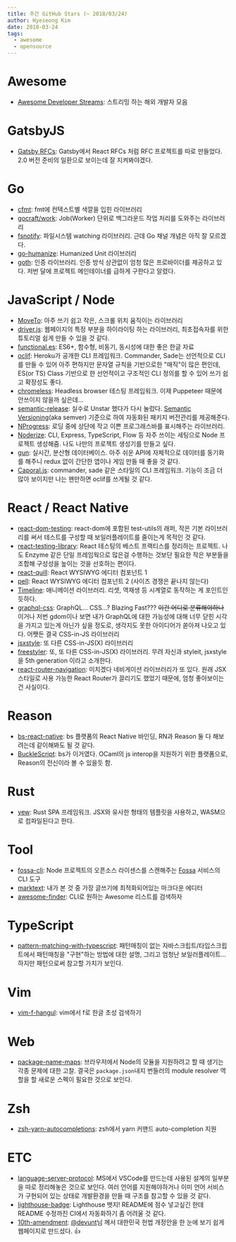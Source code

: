 ```yaml
---
title: 주간 GitHub Stars (~ 2018/03/24)
author: Hyeseong Kim
date: 2018-03-24
tags:
  - awesome
  - opensource
---
```


# Awesome
- [Awesome Developer Streams](https://github.com/bnb/awesome-developer-streams): 스트리밍 하는 해외 개발자 모음

# GatsbyJS
- [Gatsby RFCs](https://github.com/gatsbyjs/rfcs): Gatsby에서 React RFCs 처럼 RFC 프로젝트를 따로 만들었다. 2.0 버전 준비의 일환으로 보이는데 잘 지켜봐야겠다.

# Go
- [cfmt](https://github.com/mingrammer/cfmt): fmt에 컨텍스트별 색깔을 입힌 라이브러리
- [gocraft/work](https://github.com/gocraft/work): Job(Worker) 단위로 백그라운드 작업 처리를 도와주는 라이브러리
- [fsnotify](https://github.com/fsnotify/fsnotify): 파일시스템 watching 라이브러리. 근데 Go 채널 개념은 아직 잘 모르겠다.
- [go-humanize](https://github.com/dustin/go-humanize): Humanized Unit 라이브러리
- [goth](https://github.com/markbates/goth): 인증 라이브러리. 인증 방식 상관없이 엄청 많은 프로바이더를 제공하고 있다. 저번 달에 프로젝트 메인테이너를 급하게 구한다고 알렸다.

# JavaScript / Node
- [MoveTo](https://github.com/hsnaydd/moveTo): 아주 쓰기 쉽고 작은, 스크롤 위치 움직이는 라이브러리
- [driver.js](https://github.com/kamranahmedse/driver.js): 웹페이지의 특정 부분을 하이라이팅 하는 라이브러리, 최초접속자를 위한 튜토리얼 쉽게 만들 수 있을 것 같다.
- [functional.es](https://github.com/Functional-JavaScript/functional.es): ES6+, 함수형, 비동기, 동시성에 대한 좋은 한글 자료
- [oclif](https://github.com/oclif/oclif): Heroku가 공개한 CLI 프레임워크. Commander, Sade는 선언적으로 CLI를 만들 수 있어 아주 편하지만 문자열 규칙을 기반으로한 "매직"이 많은 편인데, ES(or TS) Class 기반으로 한 선언적이고 구조적인 CLI 정의를 할 수 있어 쓰기 쉽고 확장성도 좋다.
- [chromeless](https://github.com/graphcool/chromeless): Headless browser 테스팅 프레임워크. 이제 Puppeteer 때문에 안쓰이지 않을까 싶은데...
- [semantic-release](https://github.com/semantic-release/semantic-release): 실수로 Unstar 했다가 다시 눌렀다. [Semantic Versioning](https://semver.org/)(aka semver) 기준으로 하여 자동화된 패키지 버전관리를 제공해준다.
- [NProgress](https://github.com/rstacruz/nprogress): 로딩 중에 상단에 작고 이쁜 프로그래스바를 표시해주는 라이브러리.
- [Noderize](https://github.com/Cretezy/Noderize): CLI, Express, TypeScript, Flow 등 자주 쓰이는 세팅으로 Node 프로젝트 생성해줌. 나도 나만의 프로젝트 생성기를 만들고 싶다.
- [gun](https://github.com/amark/gun): 실시간, 분산형 데이터베이스. 아주 쉬운 API에 자체적으로 데이터를 동기화를 해주니 redux 없이 간단한 앱이나 게임 만들 때 좋을 것 같다.
- [Caporal.js](https://github.com/mattallty/Caporal.js): commander, sade 같은 스타일의 CLI 프레임워크. 기능이 조금 더 많아 보이지만 나는 왠만하면 oclif를 쓰게될 것 같다.

# React / React Native
- [react-dom-testing](https://github.com/sunesimonsen/react-dom-testing): react-dom에 포함된 test-utils의 래퍼,  작은 기본 라이브러리를 써서 테스트를 구성할 때 보일러플레이트를 줄이는게 목적인 것 같다.
- [react-testing-library](https://github.com/kentcdodds/react-testing-library): React 테스팅의 베스트 프랙티스를 정리하는 프로젝트. 나도 Enzyme 같은 단일 프레임웍으로 많은걸 수행하는 것보단 필요한 작은 부분들을 조합해 구성성을 높이는 것을 선호하는 편이다. 
- [react-quill](https://github.com/zenoamaro/react-quill): React WYSIWYG 에디터 컴포넌트 1
- [pell](https://github.com/jaredreich/pell): React WYSIWYG 에디터 컴포넌트 2 (사이즈 경쟁은 끝나지 않는다)
- [Timeline](https://github.com/nitin42/Timeline): 애니메이션 라이브러리. 리셋, 역재생 등 시계열로 동작하는 게 포인트인듯하다.
- [graphql-css](https://github.com/braposo/graphql-css): GraphQL... CSS...? Blazing Fast??? ~~이건 어디로 분류해야하나~~ 이거나 저번 gdom이나 보면 내가 GraphQL에 대한 가능성에 대해 너무 닫힌 시각을 가지고 있는게 아닌가 싶을 정도로, 생각지도 못한 아이디어가 쏟아져 나오고 있다. 어쨋든 결국 CSS-in-JS 라이브러리
- [jsxstyle](https://github.com/smyte/jsxstyle): 또 다른 CSS-in-JS(X) 라이브러리
- [freestyler](https://github.com/streamich/freestyler): 또, 또 다른 CSS-in-JS(X) 라이브러리. 무려 자신과 styleit, jsxstyle을 5th generation 이라고 소개한다.
- [react-router-navigation](https://github.com/LeoLeBras/react-router-navigation): 미치겠다 네비게이션 라이브러리가 또 있다. 원래 JSX 스타일로 사용 가능한 React Router가 끌리기도 했었기 때문에, 엄청 좋아보이는 건 사실이다.

# Reason
- [bs-react-native](https://github.com/reasonml-community/bs-react-native): bs 플랫폼의 React Native 바인딩, RN과 Reason 둘 다 해보려는데 같이해봐도 될 것 같다.
- [BuckleScript](https://github.com/BuckleScript/bucklescript): bs가 이거였다. OCaml의 js interop을 지원하기 위한 플랫폼으로, Reason의 전신이라 볼 수 있을듯 함.

# Rust
- [yew](https://github.com/DenisKolodin/yew): Rust SPA 프레임워크. JSX와 유사한 형태의 템플릿을 사용하고, WASM으로 컴파일된다고 한다.

# Tool
- [fossa-cli](https://github.com/fossas/fossa-cli): Node 프로젝트의 오픈소스 라이센스를 스캔해주는 [Fossa](https://fossa.io/) 서비스의 CLI 도구
- [marktext](https://github.com/marktext/marktext): 내가 본 것 중 가장 글쓰기에 최적화되어있는 마크다운 에디터
- [awesome-finder](https://github.com/mingrammer/awesome-finder): CLI로 원하는 Awesome 리스트를 검색하자

# TypeScript
- [pattern-matching-with-typescript](https://github.com/swissmanu/pattern-matching-with-typescript): 패턴매칭이 없는 자바스크립트/타입스크립트에서 패턴매칭을 "구현"하는 방법에 대한 설명, 그리고 엄청난 보일러플레이트... 하지만 패턴으로써 참고할 가치가 보인다.

# Vim
- [vim-f-hangul](https://github.com/johngrib/vim-f-hangul): vim에서 f로 한글 초성 검색하기

# Web
- [package-name-maps](https://github.com/domenic/package-name-maps): 브라우저에서 Node의 모듈을 지원하려고 할 때 생기는 각종 문제에 대한 고찰. 결국은 `package.json`내지 번들러의 module resolver 역할을 할 새로운 스펙이 필요한 것으로 보인다. 

# Zsh
- [zsh-yarn-autocompletions](https://github.com/g-plane/zsh-yarn-autocompletions): zsh에서 yarn 커맨드 auto-completion 지원

# ETC
- [language-server-protocol](https://github.com/Microsoft/language-server-protocol): MS에서 VSCode를 만드는데 사용된 설계의 일부분을 따로 정리해놓은 것으로 보인다. 여러 언어를 지원해야하거나 이미 언어 서비스가 구현되어 있는 상태로 개발환경을 만들 때 구조를 참고할 수 있을 것 같다.
- [lighthouse-badge](https://github.com/ebidel/lighthouse-badge): Lighthouse 뱃지! README에 점수 넣고싶긴 한데 README 수정까진 CI에서 자동화하기 좀 어려울 것 같다.
- [10th-amendment](https://github.com/devunt/10th-amendment):  [@devunt](https://github.com/devunt)님 께서 대한민국 헌법 개정안을 한 눈에 보기 쉽게 웹페이지로 만드셨다. :+1:
